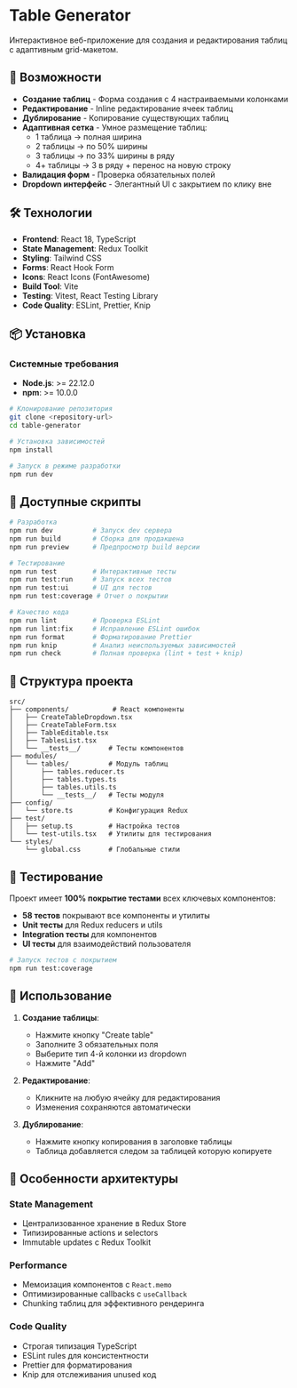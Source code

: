 # Table Generator

Интерактивное веб-приложение для создания и редактирования таблиц с адаптивным grid-макетом.

## 🚀 Возможности

- **Создание таблиц** - Форма создания с 4 настраиваемыми колонками
- **Редактирование** - Inline редактирование ячеек таблиц
- **Дублирование** - Копирование существующих таблиц
- **Адаптивная сетка** - Умное размещение таблиц:
  - 1 таблица → полная ширина
  - 2 таблицы → по 50% ширины
  - 3 таблицы → по 33% ширины в ряду
  - 4+ таблицы → 3 в ряду + перенос на новую строку
- **Валидация форм** - Проверка обязательных полей
- **Dropdown интерфейс** - Элегантный UI с закрытием по клику вне

## 🛠 Технологии

- **Frontend**: React 18, TypeScript
- **State Management**: Redux Toolkit
- **Styling**: Tailwind CSS
- **Forms**: React Hook Form
- **Icons**: React Icons (FontAwesome)
- **Build Tool**: Vite
- **Testing**: Vitest, React Testing Library
- **Code Quality**: ESLint, Prettier, Knip

## 📦 Установка

### Системные требования

- **Node.js**: >= 22.12.0
- **npm**: >= 10.0.0

```bash
# Клонирование репозитория
git clone <repository-url>
cd table-generator

# Установка зависимостей
npm install

# Запуск в режиме разработки
npm run dev
```

## 🔧 Доступные скрипты

```bash
# Разработка
npm run dev          # Запуск dev сервера
npm run build        # Сборка для продакшена
npm run preview      # Предпросмотр build версии

# Тестирование
npm run test         # Интерактивные тесты
npm run test:run     # Запуск всех тестов
npm run test:ui      # UI для тестов
npm run test:coverage # Отчет о покрытии

# Качество кода
npm run lint         # Проверка ESLint
npm run lint:fix     # Исправление ESLint ошибок
npm run format       # Форматирование Prettier
npm run knip         # Анализ неиспользуемых зависимостей
npm run check        # Полная проверка (lint + test + knip)
```

## 📁 Структура проекта

```
src/
├── components/           # React компоненты
│   ├── CreateTableDropdown.tsx
│   ├── CreateTableForm.tsx
│   ├── TableEditable.tsx
│   ├── TablesList.tsx
│   └── __tests__/       # Тесты компонентов
├── modules/
│   └── tables/          # Модуль таблиц
│       ├── tables.reducer.ts
│       ├── tables.types.ts
│       ├── tables.utils.ts
│       └── __tests__/   # Тесты модуля
├── config/
│   └── store.ts         # Конфигурация Redux
├── test/
│   ├── setup.ts         # Настройка тестов
│   └── test-utils.tsx   # Утилиты для тестирования
└── styles/
    └── global.css       # Глобальные стили
```

## 🧪 Тестирование

Проект имеет **100% покрытие тестами** всех ключевых компонентов:

- **58 тестов** покрывают все компоненты и утилиты
- **Unit тесты** для Redux reducers и utils
- **Integration тесты** для компонентов
- **UI тесты** для взаимодействий пользователя

```bash
# Запуск тестов с покрытием
npm run test:coverage
```

## 📱 Использование

1. **Создание таблицы**:
   - Нажмите кнопку "Create table"
   - Заполните 3 обязательных поля
   - Выберите тип 4-й колонки из dropdown
   - Нажмите "Add"

2. **Редактирование**:
   - Кликните на любую ячейку для редактирования
   - Изменения сохраняются автоматически

3. **Дублирование**:
   - Нажмите кнопку копирования в заголовке таблицы
   - Таблица добавляется следом за таблицей которую копируете

## 🎯 Особенности архитектуры

### State Management
- Централизованное хранение в Redux Store
- Типизированные actions и selectors
- Immutable updates с Redux Toolkit

### Performance
- Мемоизация компонентов с `React.memo`
- Оптимизированные callbacks с `useCallback`
- Chunking таблиц для эффективного рендеринга

### Code Quality
- Строгая типизация TypeScript
- ESLint rules для консистентности
- Prettier для форматирования
- Knip для отслеживания unused код

